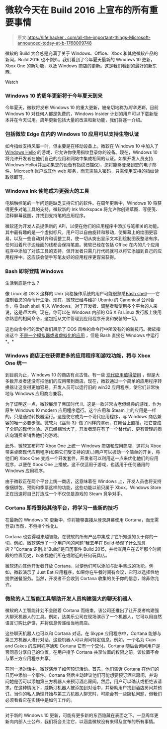 # 微软今天在 Build 2016 上宣布的所有重要事情

> 原文:[https://life hacker . com/all-the-important-things-Microsoft-announced-today-at-b-1768009748](https://lifehacker.com/all-the-important-things-microsoft-announced-today-at-b-1768009748)

微软的 Build 大会总是充满了关于 Windows、Office、Xbox 和其他微软产品的新闻，Build 2016 也不例外。我们看到了今年夏天最新的 Windows 10 更新，Xbox One 的新功能，以及 Windows 商店的更新。这是我们看到的最好的新东西。

Watch

### **Windows 10 的周年更新将于今年夏天到来**

今年夏天，微软将发布 Windows 10 的重大更新，被亲切地称为*周年更新*。目前 Windows 10 对任何人都是免费的，Windows Insider 计划的用户可以下载新版本并在今天试用。周年更新包括大量的改进和新功能，我们将逐一介绍。

### 包括微软 Edge 在内的 Windows 10 应用可以支持生物认证

如今指纹支持风靡一时，但主要是在移动设备上。微软在 Windows 10 中加入了 [Windows Hello](http://windows.microsoft.com/en-us/windows-10/getstarted-what-is-hello) 的游戏，它允许你使用指纹登录你的设备。现在，Windows 10 将允许开发者在他们自己的应用和网站中集成相同的认证。如果开发人员支持 Windows Hello(并且如果您的设备有指纹扫描仪)，您将能够登录到您的电子邮件、Microsoft 帐户或其他 web 服务，而无需输入密码，只需使用支持的指纹读取器即可。

### Windows Ink 使笔成为更强大的工具

电脑触控笔的一半问题是缺乏支持它们的软件。在周年更新中，Windows 10 将获得更多对笔工具的支持。微软新的 Ink Workspace 将允许你创建草图、写便笺、注释屏幕截图，并找到支持笔的应用程序。

微软还为开发人员提供新的 API，以便在他们的应用程序中添加与笔相关的功能。其中最有趣的是一个虚拟标尺，用户可以自由旋转和移动，使屏幕上的绘图更容易，以及一些自动对齐和调整工具，使一切从突出显示文本到绘制图表整洁有序。任何沿着尺子边缘画的线都会保持笔直。微软已经在包括 Office 在内的几个应用程序中添加了对该工具的支持，但开发者只需几行代码就可以将它添加到自己的应用程序中。这应该会使手写笔友好的应用程序更容易获得。

### Bash 即将登陆 Windows

生活到底是什么？

像 Linux 和 OS X 这样的 Unix 风格操作系统的用户可能很熟悉[Bash shell](http://lifehacker.com/a-command-line-primer-for-beginners-5633909)——它控制着您的命令行生活。现在，微软已经与维护 Ubuntu 的 Canonical 公司合作，将 Bash shell 引入 Windows。对于开发者、调整者和使用多个平台的人来说，这是*巨大的*。现在，你可以在 Windows 内部的 OS X 和 Linux 发行版上使用你熟悉的相同命令，这包括从文件管理到应用程序开发和安装的一切。

这也向命令行的爱好者们展示了 DOS 风格的命令行中所没有的的新技巧。微软指出这个 [不是一个模拟器或者虚拟化的应用](http://lifehacker.com/how-can-i-make-the-windows-command-prompt-better-5834755) ，但是 Bash 直接在 Windows 中运行*。*

### Windows 商店正在获得更多的应用程序和游戏功能，将与 Xbox One 统一

到目前为止，Windows 10 的商店有点古怪。有一些 [现代应用值得使用](http://lifehacker.com/the-windows-10-apps-that-are-actually-worth-using-1741930918) ，但是大多数开发者还没有把他们的应用带到商店。现在，微软通过一个简单的应用程序转换器让这变得更加容易。开发人员可以运行旧的 win32 应用程序，使它们非常快地与 Windows 应用商店兼容。

为了证明这一点，微软展示了帝国时代 II，这是一款非常古老但经典的游戏，作为原生 Windows 10 modern 应用程序运行。这个应用和 Steam 上的应用是一样的，只是通过转换器运行。这是使它成为一个现代应用程序，与 Windows 商店兼容的唯一必要步骤。微软为《巫师 3》做了同样的演示，在舞台上直播，把它变成了全屏的现代体验。这已经相当大了，开发者现在有了一个替代的、更有管理的商店向消费者销售他们的游戏。

此外，微软宣布将在 Xbox One 上统一 Windows 商店和应用商店，这将为 Xbox 带来桌面现代应用程序(如果它们受支持的话)。)用户可以扳动一个简单的开关，将他们的 Xbox One 变成一个开发套件，开发者可以利用这一点来优化他们的应用程序，以便在 Xbox One 上播放。这不仅适用于游戏，也适用于任何通用的 Windows 应用程序。

由于微软正在两个平台上统一商店，这意味着在 Windows 上，开发人员也将支持像捆绑包、预购和季票这样的功能，这些功能以前只属于 Xbox。Windows Store 正在迅速将自己打造成一个不仅仅是游戏的 Steam 竞争对手。

### Cortana 即将登陆其他平台，将学习一些新的技巧

在最新的 Windows 10 更新中，你将能够直接从登录屏幕使用 Cortana，而无需登录(当然，不包括个性化)。

Cortana 也变得越来越智能，在微软的所有产品中集成了它所知道的关于你的一切。例如，微软演示了一个用户问的问题“我去年在 Build 参观了什么玩具店？”Cortana 识别出“Build”是日历事件 Build 2015，并检查用户在去年那个时间段的位置历史，以查找他们所在或附近的任何玩具店。

微软还向其他开发者开放 Cortana，以便他们可以添加与助手集成的功能。例如，微软演示了 Just Eat 应用程序，如果你在午餐时间有会议，它可以选择性地提供送餐服务。当然，开发者不会收到 Cortana 收集的关于你的信息，除非你允许。

### 微软的人工智能工具帮助开发人员构建强大的聊天机器人

微软的人工智能计划不会随着 Cortana 而结束。该公司还推出了让开发者构建强大聊天机器人的工具。例如，达美乐公司在现场演示了一个机器人，它可以用自然语言订购比萨饼，并将信息传递给当地商店。

这些聊天机器人也可以和 Cortana 对话。在 Skype 应用程序中，Cortana 能够与第三方机器人进行对话，这些机器人可以询问特定信息。例如，一个名为 Cups and Cakes 的应用程序通知 Cortana 它有一个交付。Cortana 随后会询问用户是否同意分享自己的位置。在用户授予 Cortana 共享位置的权限之前，该位置不会与第三方应用程序共享。

在同一场对话中，微软演示了如何预订活动。首先，他们告诉 Cortana 在他们的日历中添加一个事件。Cortana 然后主动建议他们可能想要预订酒店房间，并询问她是否可以添加第三方机器人来预订酒店房间。然后，用户可以确认或拒绝该请求。在这种情况下，威斯汀机器人被添加到对话中，并帮助用户找到酒店房间并预订。当你的私人助理开始与第三方机器人聊天时，可能会有一些隐私问题，但我们必须看看它在实践中是如何工作的。

* * *

对于新的 Windows 10 更新，可能有更多新的东西隐藏在表面之下。一旦周年更新向内部人士公布，我们将会关注它，以涵盖微软没有来得及宣布的所有事情。